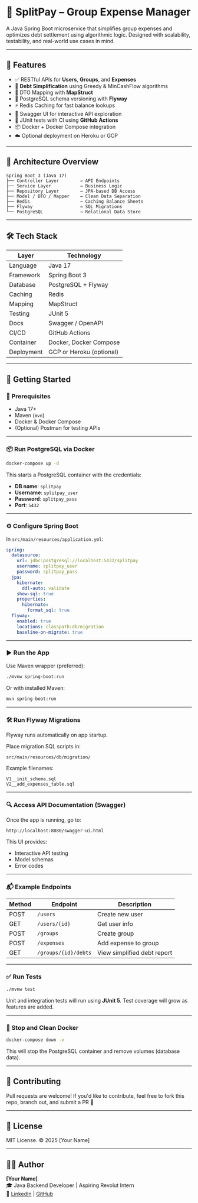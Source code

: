 # 💸 SplitPay – Group Expense Manager

A Java Spring Boot microservice that simplifies group expenses and optimizes debt settlement using algorithmic logic. Designed with scalability, testability, and real-world use cases in mind.

---

## 🚀 Features

- ✅ RESTful APIs for **Users**, **Groups**, and **Expenses**
- 🔄 **Debt Simplification** using Greedy & MinCashFlow algorithms
- 🧠 DTO Mapping with **MapStruct**
- 💾 PostgreSQL schema versioning with **Flyway**
- ⚡ Redis Caching for fast balance lookups
- 📘 Swagger UI for interactive API exploration
- 🧪 JUnit tests with CI using **GitHub Actions**
- 📦 Docker + Docker Compose integration
- ☁️ Optional deployment on Heroku or GCP

---

## 🧠 Architecture Overview

```
Spring Boot 3 (Java 17)
├── Controller Layer        → API Endpoints
├── Service Layer           → Business Logic
├── Repository Layer        → JPA-based DB Access
├── Model / DTO / Mapper    → Clean Data Separation
├── Redis                   → Caching Balance Sheets
├── Flyway                  → SQL Migrations
└── PostgreSQL              → Relational Data Store
```

---

## 🛠️ Tech Stack

| Layer      | Technology               |
| ---------- | ------------------------ |
| Language   | Java 17                  |
| Framework  | Spring Boot 3            |
| Database   | PostgreSQL + Flyway      |
| Caching    | Redis                    |
| Mapping    | MapStruct                |
| Testing    | JUnit 5                  |
| Docs       | Swagger / OpenAPI        |
| CI/CD      | GitHub Actions           |
| Container  | Docker, Docker Compose   |
| Deployment | GCP or Heroku (optional) |

---

## 🧪 Getting Started

### 🔧 Prerequisites

- Java 17+
- Maven (`mvn`)
- Docker & Docker Compose
- (Optional) Postman for testing APIs

---

### 📦 Run PostgreSQL via Docker

```bash
docker-compose up -d
```

This starts a PostgreSQL container with the credentials:

- **DB name**: `splitpay`
- **Username**: `splitpay_user`
- **Password**: `splitpay_pass`
- **Port**: `5432`

---

### ⚙️ Configure Spring Boot

In `src/main/resources/application.yml`:

```yaml
spring:
  datasource:
    url: jdbc:postgresql://localhost:5432/splitpay
    username: splitpay_user
    password: splitpay_pass
  jpa:
    hibernate:
      ddl-auto: validate
    show-sql: true
    properties:
      hibernate:
        format_sql: true
  flyway:
    enabled: true
    locations: classpath:db/migration
    baseline-on-migrate: true
```

---

### ▶️ Run the App

Use Maven wrapper (preferred):

```bash
./mvnw spring-boot:run
```

Or with installed Maven:

```bash
mvn spring-boot:run
```

---

### 🛠️ Run Flyway Migrations

Flyway runs automatically on app startup.

Place migration SQL scripts in:

```
src/main/resources/db/migration/
```

Example filenames:

```
V1__init_schema.sql
V2__add_expenses_table.sql
```

---

### 🔍 Access API Documentation (Swagger)

Once the app is running, go to:

```
http://localhost:8080/swagger-ui.html
```

This UI provides:

- Interactive API testing
- Model schemas
- Error codes

---

### 📬 Example Endpoints

| Method | Endpoint             | Description                 |
| ------ | -------------------- | --------------------------- |
| POST   | `/users`             | Create new user             |
| GET    | `/users/{id}`        | Get user info               |
| POST   | `/groups`            | Create group                |
| POST   | `/expenses`          | Add expense to group        |
| GET    | `/groups/{id}/debts` | View simplified debt report |

---

### ✅ Run Tests

```bash
./mvnw test
```

Unit and integration tests will run using **JUnit 5**. Test coverage will grow as features are added.

---

### 🧹 Stop and Clean Docker

```bash
docker-compose down -v
```

This will stop the PostgreSQL container and remove volumes (database data).

---

## 🤝 Contributing

Pull requests are welcome! If you'd like to contribute, feel free to fork this repo, branch out, and submit a PR 🚀

---

## 📄 License

MIT License. © 2025 [Your Name]

---

## 👨‍💻 Author

**[Your Name]**  
🎓 Java Backend Developer | Aspiring Revolut Intern  
🔗 [LinkedIn](https://www.linkedin.com/) | [GitHub](https://github.com/yourusername)
